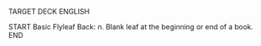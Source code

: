 TARGET DECK
ENGLISH

START
Basic
Flyleaf
Back: n. Blank leaf at the beginning or end of a book.
END
